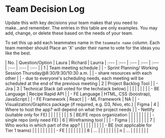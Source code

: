 # Team Decision Log

Update this with key decisions your team makes that you need to make...and 
remember. The entries in this table are only examples. You may add, change, or
delete these based on the needs of your team.

To set this up add each teammates name in the `teammate name` column. Each 
team member should Place an 'X' under their name to vote for the ideas 
you like the best.

| No. | Question/Option | Laura | Richard | Laurra
| :--- | :--- | :--- | :--- | :--- | :--- | :--- | :--- |
| 1 | Team meeting schedule 
|   |	- Sprint Planning/ Working Session Thursday@8:30/9:30/10:30 a.m. 
|   |	- share resources with each other
|   | - due to everyone's scheduling needs, each meeting will be scheduled at the end of the previous meeting
| 2	| Project Backlog Tool
|   |	- Jira 
| 3	| Technical Stack (all voted for the techstack below) | | | | | | |
|   |	- BE Language | Recipe Rapid API
|   |	- FE Language | HTML, CSS (boostrap), JavaScript
|   |	- FE Framework | React
|   |	- ML Framework | NA
|   |	- Visualization/Graphics package (if required, e.g. D3, Nivo, etc.) | Figma
| 4	| Where to host the app? will depend on what the project needs
|   |	- Netlify (suitable only for FE) | | | | | | |
| 5	| BE/FE repos organization | | | | | | |
|   |	- single repo (only need FE)
| 6	| Wireframing tool |
|   |	- Figma | | | | | | |
| 7	| Who works in which part of the app? | | | | | | |
|   | - BE (not applicable for Tier 1 teams) | | | | | | |
|   |	- FE | | | | | | |
| 8	| ... | | | | | | |
| n | ... | | | | | | |
